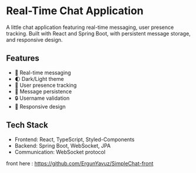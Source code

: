 # Real-Time Chat Application
A little chat application featuring real-time messaging, user presence tracking. Built with React and Spring Boot, with persistent message storage, and responsive design.

## Features
- 💬 Real-time messaging
- 🌓 Dark/Light theme
- 👥 User presence tracking
- 💾 Message persistence
- 🔒 Username validation
- 📱 Responsive design

## Tech Stack
- Frontend: React, TypeScript, Styled-Components
- Backend: Spring Boot, WebSocket, JPA
- Communication: WebSocket protocol

front here : https://github.com/ErgunYavuz/SimpleChat-front
